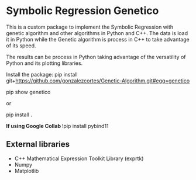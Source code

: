 <h1> Symbolic Regression Genetico </h1>

This is a custom package to implement the Symbolic Regression with genetic algorithm and other algorithms in Python and C++. The data is load it in Python while the Genetic algorithm is process in C++ to take advantage of its speed. 

The results can be process in Python taking advantage of the versatility of Python and its plotting libraries.


Install the package: pip install git+https://github.com/gonzalezcortes/Genetic-Algorithm.git#egg=genetico

pip show genetico

or 

pip install .

<p> <strong> If using Google Collab  </strong> !pip install pybind11 </p>  

<h2> External libraries </h2>

<ul>
	<li> C++  Mathematical  Expression  Toolkit  Library (exprtk)</li>
	<li> Numpy </li>
	<li> Matplotlib </li>
</ul>

